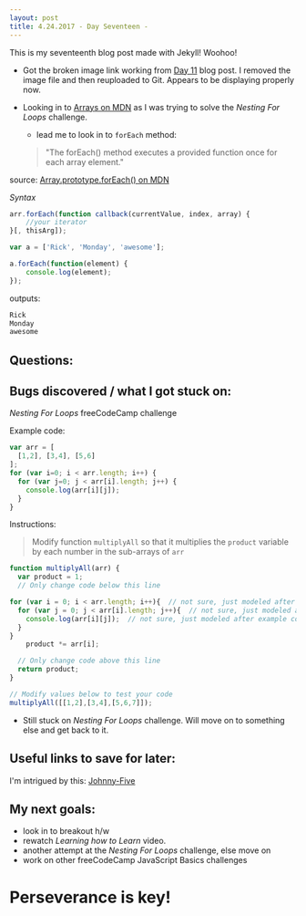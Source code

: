 ```yaml
---
layout: post
title: 4.24.2017 - Day Seventeen - 
---
```


This is my seventeenth blog post made with Jekyll! Woohoo! 

- Got the broken image link working from [Day 11](https://r7uaz0n.github.io/day-eleven/) blog post.  I removed the image file and then reuploaded to Git.  Appears to be displaying properly now.

- Looking in to [Arrays on MDN](https://developer.mozilla.org/en-US/docs/Web/JavaScript/Reference/Global_Objects/Array) as I was trying to solve the _Nesting For Loops_ challenge.
	* lead me to look in to `forEach` method:  
	>"The forEach() method executes a provided function once for each array element."

source:  [Array.prototype.forEach() on MDN](https://developer.mozilla.org/en-US/docs/Web/JavaScript/Reference/Global_Objects/Array/forEach)

*Syntax*
```javascript
arr.forEach(function callback(currentValue, index, array) {
    //your iterator
}[, thisArg]);
```

```javascript
var a = ['Rick', 'Monday', 'awesome'];

a.forEach(function(element) {
    console.log(element);
});
```
outputs:
```javascript
Rick
Monday
awesome
```



## Questions:



## Bugs discovered / what I got stuck on:

_Nesting For Loops_ freeCodeCamp challenge

Example code:
```javascript
var arr = [
  [1,2], [3,4], [5,6]
];
for (var i=0; i < arr.length; i++) {
  for (var j=0; j < arr[i].length; j++) {
    console.log(arr[i][j]);
  }
}
```
Instructions:
>Modify function `multiplyAll` so that it multiplies the `product` variable by each number in the sub-arrays of `arr`

```javascript
function multiplyAll(arr) {
  var product = 1;
  // Only change code below this line

for (var i = 0; i < arr.length; i++){  // not sure, just modeled after example code
  for (var j = 0; j < arr[i].length; j++){  // not sure, just modeled after example code
    console.log(arr[i][j]);  // not sure, just modeled after example code
  }
}
  	product *= arr[i];

  // Only change code above this line
  return product;
}

// Modify values below to test your code
multiplyAll([[1,2],[3,4],[5,6,7]]);
```
- Still stuck on _Nesting For Loops_ challenge.  Will move on to something else and get back to it.   



## Useful links to save for later:

I'm intrigued by this: [Johnny-Five](http://johnny-five.io/) 

## My next goals:

- look in to breakout h/w
- rewatch _Learning how to Learn_ video. 
- another attempt at the _Nesting For Loops_ challenge, else move on
- work on other freeCodeCamp JavaScript Basics challenges




# Perseverance is key!







